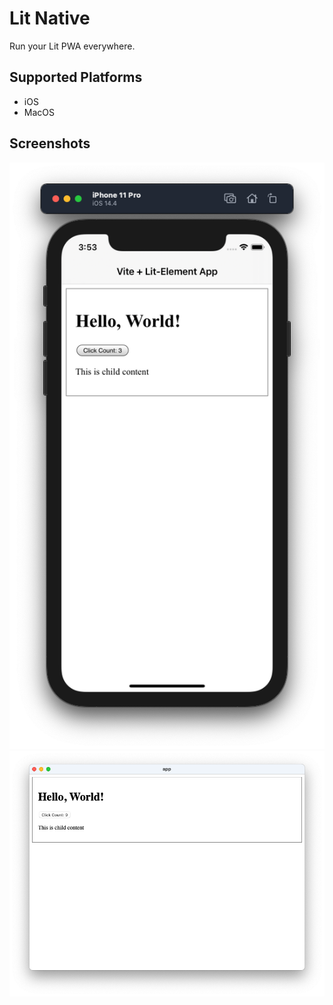 # Lit Native

Run your Lit PWA everywhere.

## Supported Platforms

- iOS
- MacOS

## Screenshots

![](/screenshots/ios.png)
![](/screenshots/macos.png)

